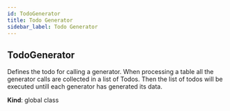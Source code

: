```yaml
---
id: TodoGenerator
title: Todo Generator
sidebar_label: Todo Generator
---
```


<a name="TodoGenerator"></a>

## TodoGenerator
Defines the todo for calling a generator.
When processing a table all the generator calls are collected
in a list of Todos.
Then the list of todos will be executed untill each generator has generated
its data.

**Kind**: global class  
